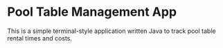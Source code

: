 # Pool Table Management App
This is a simple terminal-style application written Java to track pool table rental times and costs.
